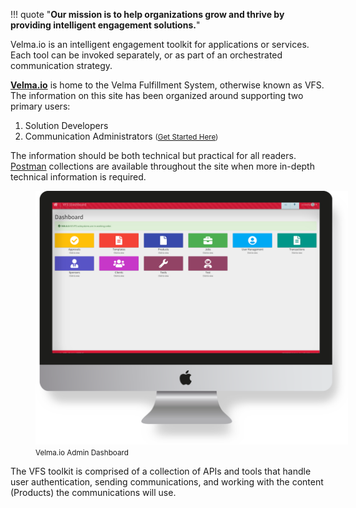 !!! quote "<large>**Our mission is to help organizations grow and thrive by providing intelligent engagement solutions.**</large>"

Velma.io is an intelligent engagement toolkit for applications or services.  Each tool can be invoked separately, or as part of an orchestrated communication strategy.

**[Velma.io](https://www.meetvelma.com/products/vfs)** is home to the Velma Fulfillment System, otherwise known as VFS.  The information on this site has been organized around supporting two primary users:

1. Solution Developers
2. Communication Administrators <small>([Get Started Here][1])</small>


The information should be both technical but practical for all readers.  [Postman][2] collections are available throughout the site when more in-depth technical information is required.

<figure>
    <img src='images/Velma.png' style="max-width: 500px;">
    <figcaption><small>Velma.io Admin Dashboard</small></figcaption>
</figure>


The VFS toolkit is comprised of a collection of APIs and tools that handle user authentication, sending communications, and working with the content (Products) the communications will use.

[1]: libraries/introduction/
[2]: getting-started/glossary.md

